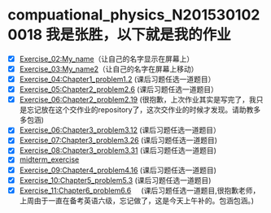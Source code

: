 # compuational_physics_N2015301020018 我是张胜，以下就是我的作业
- [x] [Exercise_02:My_name](https://github.com/zhangsheng999/My_name/blob/master/My_name.py	)（让自己的名字显示在屏幕上）
- [x] [Exercise_03:My_name2](https://github.com/zhangsheng999/My_name2)（让自己的名字在屏幕上移动）
- [x] [Exercise_04:Chapter1_problem1.2](https://github.com/zhangsheng999/Problem1.2/blob/master/solution.md) (课后习题任选一道题目）
- [x] [Exercise_05:Chapter2_problem2.6](https://github.com/zhangsheng999/problem2.6) (课后习题任选一道题目）
- [x] [Exercise_06:Chapter2_problem2.19](https://github.com/zhangsheng999/problem2.19) (很抱歉，上次作业其实是写完了，我只是忘记放在这个交作业的repository了，这次交作业的时候才发现。请助教多多包涵)
- [x] [Exercise_06:Chapter3_problem3.12](https://github.com/zhangsheng999/problem3.12) (课后习题任选一道题目）
- [x] [Exercise_07:Chapter3_problem3.26](https://github.com/zhangsheng999/problem3.26)  (课后习题任选一道题目)
- [x] [Exercise_08:Chapter3_problem3.31](https://github.com/zhangsheng999/problem-3.31)  (课后习题任选一道题目)
- [x] [midterm_exercise](https://github.com/zhangsheng999/pygame)
- [x] [Exercise_09:Chapter4_problem4.16](https://github.com/zhangsheng999/problem4.16)   (课后习题任选一道题目)
- [x] [Exercise_10:Chapter5_problem5.3](https://github.com/zhangsheng999/problem5.3)     (课后习题任选一道题目) 
- [x] [Exercise_11:Chapter6_problem6.6](https://github.com/zhangsheng999/problem6.6)     (课后习题任选一道题目,很抱歉老师，上周由于一直在备考英语六级，忘记做了，这是今天上午补的。包涵包涵。)

